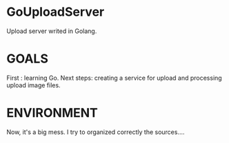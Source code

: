 GoUploadServer
==============

Upload server writed in Golang.

GOALS
======

First : learning Go. 
Next steps: creating a service for upload and processing upload image files. 

ENVIRONMENT
===========

Now, it's a big mess. I try to organized correctly the sources.... 


